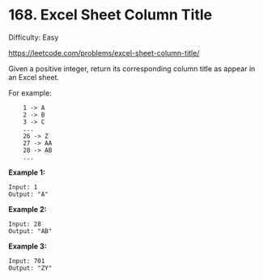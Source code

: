 # 168. Excel Sheet Column Title

Difficulty: Easy

https://leetcode.com/problems/excel-sheet-column-title/

Given a positive integer, return its corresponding column title as appear in an Excel sheet.

For example:
```
    1 -> A
    2 -> B
    3 -> C
    ...
    26 -> Z
    27 -> AA
    28 -> AB 
    ...
```

**Example 1:**
```
Input: 1
Output: "A"
```

**Example 2:**
```
Input: 28
Output: "AB"
```

**Example 3:**
```
Input: 701
Output: "ZY"
```
